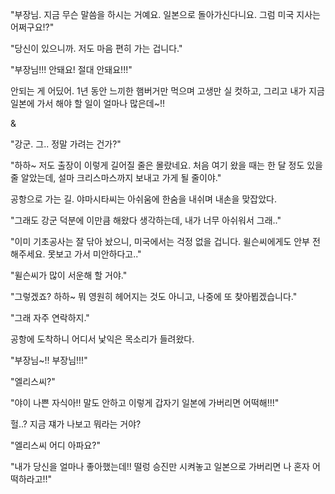 "부장님. 지금 무슨 말씀을 하시는 거예요. 일본으로 돌아가신다니요. 그럼 미국 지사는 어쩌구요!?"

"당신이 있으니까. 저도 마음 편히 가는 겁니다."

"부장님!!! 안돼요! 절대 안돼요!!!"

안되는 게 어딨어. 1년 동안 느끼한 햄버거만 먹으며 고생만 실 컷하고, 그리고 내가 지금 일본에 가서 해야 할 일이 얼마나 많은데~!!

&

"강군. 그.. 정말 가려는 건가?"

"하하~ 저도 출장이 이렇게 길어질 줄은 몰랐네요. 처음 여기 왔을 때는 한 달 정도 있을 줄 알았는데, 설마 크리스마스까지 보내고 가게 될 줄이야."

공항으로 가는 길. 야마시타씨는 아쉬움에 한숨을 내쉬며 내손을 맞잡았다.

"그래도 강군 덕분에 이만큼 해왔다 생각하는데, 내가 너무 아쉬워서 그래.."

"이미 기초공사는 잘 닦아 놨으니, 미국에서는 걱정 없을 겁니다. 윌슨씨에게도 안부 전해주세요. 못보고 가서 미안하다고.."

"윌슨씨가 많이 서운해 할 거야."

"그렇겠죠? 하하~ 뭐 영원히 헤어지는 것도 아니고, 나중에 또 찾아뵙겠습니다."

"그래 자주 연락하지."

공항에 도착하니 어디서 낯익은 목소리가 들려왔다.

"부장님~!! 부장님!!!"

"엘리스씨?"

"야이 나쁜 자식아!! 말도 안하고 이렇게 갑자기 일본에 가버리면 어떡해!!!"

헐..? 지금 쟤가 나보고 뭐라는 거야?

"엘리스씨 어디 아파요?"

"내가 당신을 얼마나 좋아했는데!! 떨렁 승진만 시켜놓고 일본으로 가버리면 나 혼자 어떡하라고!!"